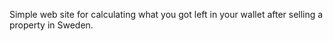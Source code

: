 Simple web site for calculating what you got left in your wallet after selling a property in Sweden.
